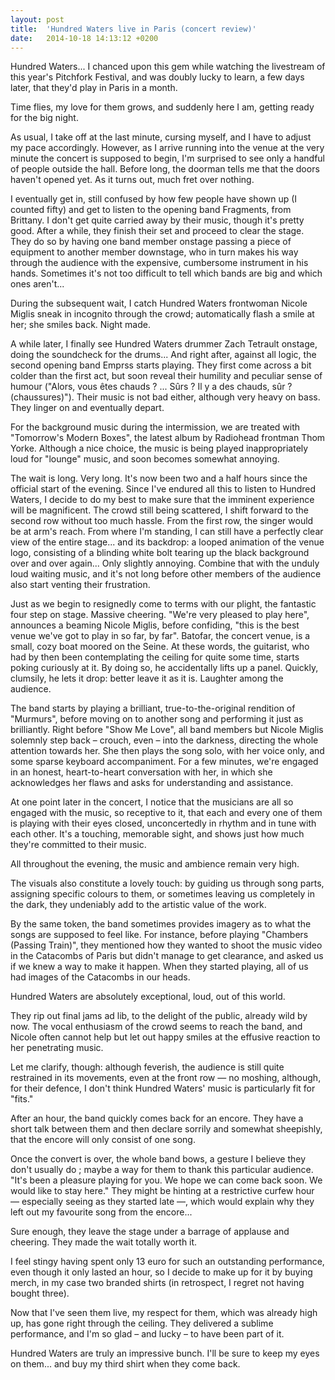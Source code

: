 ```yaml
---
layout: post
title:  'Hundred Waters live in Paris (concert review)'
date:   2014-10-18 14:13:12 +0200
---
```


Hundred Waters... I chanced upon this gem while watching the livestream of this year's Pitchfork Festival, and was doubly lucky to learn, a few days later, that they'd play in Paris in a month.

Time flies, my love for them grows, and suddenly here I am, getting ready for the big night.

As usual, I take off at the last minute, cursing myself, and I have to adjust my pace accordingly. However, as I arrive running into the venue at the very minute the concert is supposed to begin, I'm surprised to see only a handful of people outside the hall. Before long, the doorman tells me that the doors haven't opened yet. As it turns out, much fret over nothing.

I eventually get in, still confused by how few people have shown up (I counted fifty) and get to listen to the opening band Fragments, from Brittany. I don't get quite carried away by their music, though it's pretty good. After a while, they finish their set and proceed to clear the stage. They do so by having one band member onstage passing a piece of equipment to another member downstage, who in turn makes his way through the audience with the expensive, cumbersome instrument in his hands. Sometimes it's not too difficult to tell which bands are big and which ones aren't...

During the subsequent wait, I catch Hundred Waters frontwoman Nicole Miglis sneak in incognito through the crowd; automatically flash a smile at her; she smiles back. Night made.

A while later, I finally see Hundred Waters drummer Zach Tetrault onstage, doing the soundcheck for the drums... And right after, against all logic, the second opening band Emprss starts playing. They first come across a bit colder than the first act, but soon reveal their humility and peculiar sense of humour ("Alors, vous êtes chauds ? ... Sûrs ? Il y a des chauds, sûr ? (chaussures)"). Their music is not bad either, although very heavy on bass. They linger on and eventually depart.

For the background music during the intermission, we are treated with "Tomorrow's Modern Boxes", the latest album by Radiohead frontman Thom Yorke. Although a nice choice, the music is being played inappropriately loud for "lounge" music, and soon becomes somewhat annoying.

The wait is long. Very long. It's now been two and a half hours since the official start of the evening. Since I've endured all this to listen to Hundred Waters, I decide to do my best to make sure that the imminent experience will be magnificent. The crowd still being scattered, I shift forward to the second row without too much hassle. From the first row, the singer would be at arm's reach. From where I'm standing, I can still have a perfectly clear view of the entire stage... and its backdrop: a looped animation of the venue logo, consisting of a blinding white bolt tearing up the black background over and over again... Only slightly annoying. Combine that with the unduly loud waiting music, and it's not long before other members of the audience also start venting their frustration.

Just as we begin to resignedly come to terms with our plight, the fantastic four step on stage. Massive cheering. "We're very pleased to play here", announces a beaming Nicole Miglis, before confiding, "this is the best venue we've got to play in so far, by far". Batofar, the concert venue, is a small, cozy boat moored on the Seine. At these words, the guitarist, who had by then been contemplating the ceiling for quite some time, starts poking curiously at it. By doing so, he accidentally lifts up a panel. Quickly, clumsily, he lets it drop: better leave it as it is. Laughter among the audience.

The band starts by playing a brilliant, true-to-the-original rendition of "Murmurs", before moving on to another song and performing it just as brilliantly. Right before "Show Me Love", all band members but Nicole Miglis solemnly step back – crouch, even – into the darkness, directing the whole attention towards her. She then plays the song solo, with her voice only, and some sparse keyboard accompaniment. For a few minutes, we're engaged in an honest, heart-to-heart conversation with her, in which she acknowledges her flaws and asks for understanding and assistance.

At one point later in the concert, I notice that the musicians are all so engaged with the music, so receptive to it, that each and every one of them is playing with their eyes closed, unconcertedly in rhythm and in tune with each other. It's a touching, memorable sight, and shows just how much they're committed to their music.

All throughout the evening, the music and ambience remain very high.

The visuals also constitute a lovely touch: by guiding us through song parts, assigning specific colours to them, or sometimes leaving us completely in the dark, they undeniably add to the artistic value of the work.

By the same token, the band sometimes provides imagery as to what the songs are supposed to feel like. For instance, before playing "Chambers (Passing Train)", they mentioned how they wanted to shoot the music video in the Catacombs of Paris but didn't manage to get clearance, and asked us if we knew a way to make it happen. When they started playing, all of us had images of the Catacombs in our heads.

Hundred Waters are absolutely exceptional, loud, out of this world.

They rip out final jams ad lib, to the delight of the public, already wild by now. The vocal enthusiasm of the crowd seems to reach the band, and Nicole often cannot help but let out happy smiles at the effusive reaction to her penetrating music.

Let me clarify, though: although feverish, the audience is still quite restrained in its movements, even at the front row — no moshing, although, for their defence, I don't think Hundred Waters' music is particularly fit for "fits."

After an hour, the band quickly comes back for an encore. They have a short talk between them and then declare sorrily and somewhat sheepishly, that the encore will only consist of one song.

Once the convert is over, the whole band bows, a gesture I believe they don't usually do ; maybe a way for them to thank this particular audience. "It's been a pleasure playing for you. We hope we can come back soon. We would like to stay here." They might be hinting at a restrictive curfew hour — especially seeing as they started late —, which would explain why they left out my favourite song from the encore...

Sure enough, they leave the stage under a barrage of applause and cheering. They made the wait totally worth it.

I feel stingy having spent only 13 euro for such an outstanding performance, even though it only lasted an hour, so I decide to make up for it by buying merch, in my case two branded shirts (in retrospect, I regret not having bought three).

Now that I've seen them live, my respect for them, which was already high up, has gone right through the ceiling. They delivered a sublime performance, and I'm so glad – and lucky – to have been part of it.

Hundred Waters are truly an impressive bunch. I'll be sure to keep my eyes on them... and buy my third shirt when they come back.